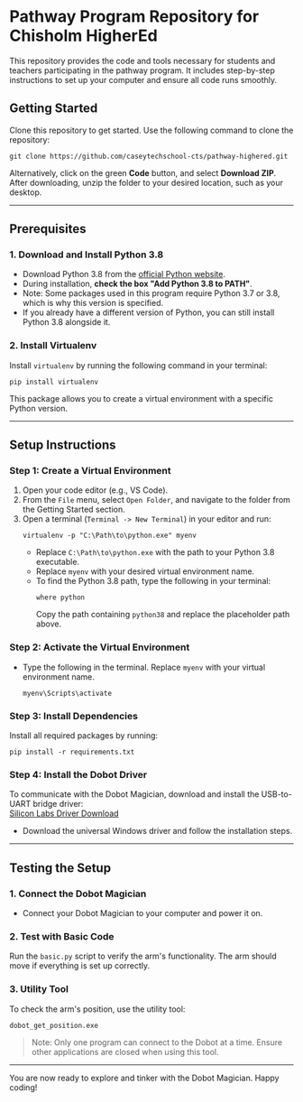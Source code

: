 

# Pathway Program Repository for Chisholm HigherEd  
This repository provides the code and tools necessary for students and teachers participating in the pathway program. It includes step-by-step instructions to set up your computer and ensure all code runs smoothly.  

## Getting Started  
Clone this repository to get started. Use the following command to clone the repository:  
```
git clone https://github.com/caseytechschool-cts/pathway-highered.git
```
Alternatively, click on the green **Code** button, and select **Download ZIP**. After downloading, unzip the folder to your desired location, such as your desktop.

---

## Prerequisites  

### 1. Download and Install Python 3.8  
- Download Python 3.8 from the [official Python website](https://www.python.org/downloads/).  
- During installation, **check the box "Add Python 3.8 to PATH"**.  
- Note: Some packages used in this program require Python 3.7 or 3.8, which is why this version is specified.  
- If you already have a different version of Python, you can still install Python 3.8 alongside it.  

### 2. Install Virtualenv  
Install `virtualenv` by running the following command in your terminal:  
```
pip install virtualenv
```  
This package allows you to create a virtual environment with a specific Python version.

---

## Setup Instructions  

### Step 1: Create a Virtual Environment  
1. Open your code editor (e.g., VS Code).  
2. From the `File` menu, select `Open Folder`, and navigate to the folder from the Getting Started section.  
3. Open a terminal (`Terminal -> New Terminal`) in your editor and run:  
   ```
   virtualenv -p "C:\Path\to\python.exe" myenv
   ```  
   - Replace `C:\Path\to\python.exe` with the path to your Python 3.8 executable.  
   - Replace `myenv` with your desired virtual environment name.  
   - To find the Python 3.8 path, type the following in your terminal:  
     ```
     where python
     ```  
     Copy the path containing `python38` and replace the placeholder path above.  

### Step 2: Activate the Virtual Environment  
- Type the following in the terminal. Replace `myenv` with your virtual environment name.
  ```
  myenv\Scripts\activate
  ```  

### Step 3: Install Dependencies  
Install all required packages by running:  
```
pip install -r requirements.txt
```  

### Step 4: Install the Dobot Driver  
To communicate with the Dobot Magician, download and install the USB-to-UART bridge driver:  
[Silicon Labs Driver Download](https://www.silabs.com/developer-tools/usb-to-uart-bridge-vcp-drivers?tab=downloads)  
- Download the universal Windows driver and follow the installation steps.  

---

## Testing the Setup  

### 1. Connect the Dobot Magician  
- Connect your Dobot Magician to your computer and power it on.  

### 2. Test with Basic Code  
Run the `basic.py` script to verify the arm's functionality. The arm should move if everything is set up correctly.  

### 3. Utility Tool  
To check the arm's position, use the utility tool:  
```
dobot_get_position.exe
```  
> Note: Only one program can connect to the Dobot at a time. Ensure other applications are closed when using this tool.

---

You are now ready to explore and tinker with the Dobot Magician. Happy coding!  

